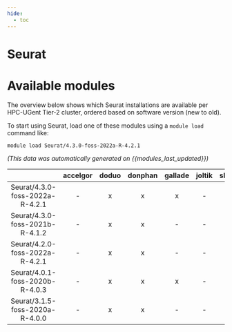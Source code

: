 ```yaml
---
hide:
  - toc
---
```


Seurat
======

# Available modules


The overview below shows which Seurat installations are available per HPC-UGent Tier-2 cluster, ordered based on software version (new to old).

To start using Seurat, load one of these modules using a `module load` command like:

```shell
module load Seurat/4.3.0-foss-2022a-R-4.2.1
```

*(This data was automatically generated on {{modules_last_updated}})*  

| |accelgor|doduo|donphan|gallade|joltik|shinx|skitty|
| :---: | :---: | :---: | :---: | :---: | :---: | :---: | :---: |
|Seurat/4.3.0-foss-2022a-R-4.2.1|-|x|x|x|-|-|-|
|Seurat/4.3.0-foss-2021b-R-4.1.2|-|x|x|-|-|-|-|
|Seurat/4.2.0-foss-2022a-R-4.2.1|-|x|x|-|-|-|-|
|Seurat/4.0.1-foss-2020b-R-4.0.3|-|x|x|x|-|-|-|
|Seurat/3.1.5-foss-2020a-R-4.0.0|-|x|x|-|-|-|-|

